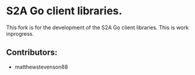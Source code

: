 # S2A Go client libraries.

This fork is for the development of the S2A Go client libraries. This is work inprogress.

## Contributors:

* matthewstevenson88
